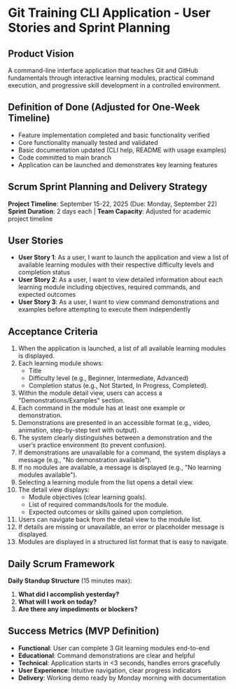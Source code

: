 # Git Training CLI Application - User Stories and Sprint Planning

## Product Vision
A command-line interface application that teaches Git and GitHub fundamentals through interactive learning modules, practical command execution, and progressive skill development in a controlled environment.

## Definition of Done (Adjusted for One-Week Timeline)
- Feature implementation completed and basic functionality verified
- Core functionality manually tested and validated
- Basic documentation updated (CLI help, README with usage examples)
- Code committed to main branch
- Application can be launched and demonstrates key learning features

## Scrum Sprint Planning and Delivery Strategy
**Project Timeline**: September 15-22, 2025 (Due: Monday, September 22)
**Sprint Duration**: 2 days each | **Team Capacity**: Adjusted for academic project timeline

## User Stories
- **User Story 1**: As a user, I want to launch the application and view a list of available learning modules with their respective difficulty levels and completion status
- **User Story 2**: As a user, I want to view detailed information about each learning module including objectives, required commands, and expected outcomes
- **User Story 3**: As a user, I want to view command demonstrations and examples before attempting to execute them independently

## Acceptance Criteria
1. When the application is launched, a list of all available learning modules is displayed.
2. Each learning module shows:
    - Title
    - Difficulty level (e.g., Beginner, Intermediate, Advanced)
    - Completion status (e.g., Not Started, In Progress, Completed).
3. Within the module detail view, users can access a "Demonstrations/Examples" section.
4. Each command in the module has at least one example or demonstration.
5. Demonstrations are presented in an accessible format (e.g., video, animation, step-by-step text with output).
6. The system clearly distinguishes between a demonstration and the user’s practice environment (to prevent confusion).
7. If demonstrations are unavailable for a command, the system displays a message (e.g., "No demonstration available").
8. If no modules are available, a message is displayed (e.g., "No learning modules available").
9. Selecting a learning module from the list opens a detail view.
10. The detail view displays:
    - Module objectives (clear learning goals).
    - List of required commands/tools for the module.
    - Expected outcomes or skills gained upon completion.
11. Users can navigate back from the detail view to the module list.
12. If details are missing or unavailable, an error or placeholder message is displayed.
13.  Modules are displayed in a structured list format that is easy to navigate.
   
## Daily Scrum Framework
**Daily Standup Structure** (15 minutes max):
1. **What did I accomplish yesterday?**
2. **What will I work on today?**
3. **Are there any impediments or blockers?**

## Success Metrics (MVP Definition)
- **Functional**: User can complete 3 Git learning modules end-to-end
- **Educational**: Command demonstrations are clear and helpful
- **Technical**: Application starts in <3 seconds, handles errors gracefully
- **User Experience**: Intuitive navigation, clear progress indicators
- **Delivery**: Working demo ready by Monday morning with documentation
